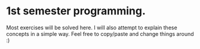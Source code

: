 # 1st semester programming.
Most exercises will be solved here. I will also attempt to explain these concepts in a simple way. Feel free to copy/paste and change things around :)